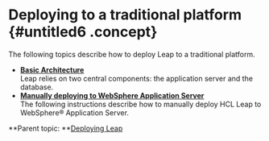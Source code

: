 # Deploying to a traditional platform {#untitled6 .concept}

The following topics describe how to deploy Leap to a traditional platform.

-   **[Basic Architecture](in_basic_architecture.md)**  
Leap relies on two central components: the application server and the database.
-   **[Manually deploying to WebSphere Application Server](in_deploying_was.md)**  
The following instructions describe how to manually deploy HCL Leap to WebSphere® Application Server.

**Parent topic: **[Deploying Leap](in_overview.md)

